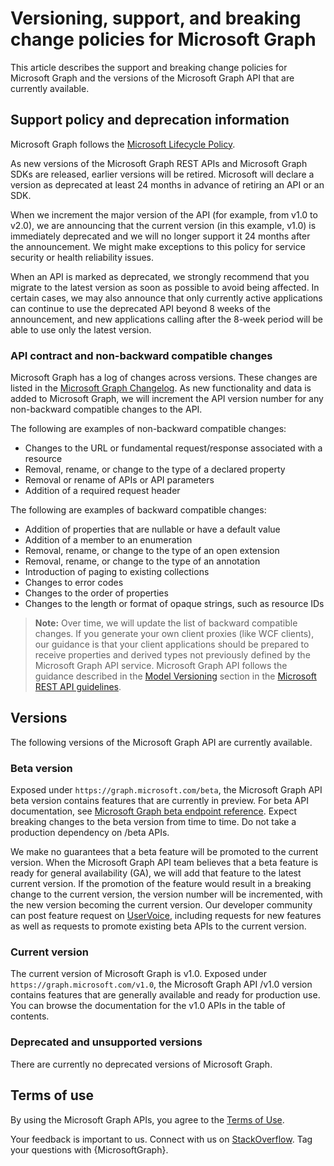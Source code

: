 # Versioning, support, and breaking change policies for Microsoft Graph 

This article describes the support and breaking change policies for Microsoft Graph and the versions of the Microsoft Graph API that are currently available.

## Support policy and deprecation information

Microsoft Graph follows the [Microsoft Lifecycle Policy](https://support.microsoft.com/en-us/lifecycle). 

As new versions of the Microsoft Graph REST APIs and Microsoft Graph SDKs are released, earlier versions will be retired. Microsoft will declare a version as deprecated at least 24 months in advance of retiring an API or an SDK. 

When we increment the major version of the API (for example, from v1.0 to v2.0), we are announcing that the current version (in this example, v1.0) is immediately deprecated and we will no longer support it 24 months after the announcement. We might make exceptions to this policy for service security or health reliability issues.  

When an API is marked as deprecated, we strongly recommend that you migrate to the latest version as soon as possible to avoid being affected. In certain cases, we may also announce that only currently active applications can continue to use the deprecated API beyond 8 weeks of the announcement, and new applications calling after the 8-week period will be able to use only the latest version.  

### API contract and non-backward compatible changes

Microsoft Graph has a log of changes across versions. These changes are listed in the [Microsoft Graph Changelog](changelog.md). As new functionality and data is added to Microsoft Graph, we will increment the API version number for any non-backward compatible changes to the API. 

The following are examples of non-backward compatible changes:

 - Changes to the URL or fundamental request/response associated with a resource	
 - Removal, rename, or change to the type of a declared property
 - Removal or rename of APIs or API parameters
 - Addition of a required request header

The following are examples of backward compatible changes:

 - Addition of properties that are nullable or have a default value
 - Addition of a member to an enumeration
 - Removal, rename, or change to the type of an open extension
 - Removal, rename, or change to the type of an annotation
 - Introduction of paging to existing collections
 - Changes to error codes
 - Changes to the order of properties
 - Changes to the length or format of opaque strings, such as resource IDs

>**Note:** Over time, we will update the list of backward compatible changes. If you generate your own client proxies (like WCF clients), our guidance is that your client applications should be prepared to receive properties and derived types not previously defined by the Microsoft Graph API service. Microsoft Graph API follows the guidance described in the [Model Versioning](https://github.com/Microsoft/api-guidelines/blob/master/Guidelines.md#12-versioning) section in the [Microsoft REST API guidelines](https://github.com/microsoft/api-guidelines/). 

## Versions

The following versions of the Microsoft Graph API are currently available.

### Beta version
Exposed under `https://graph.microsoft.com/beta`, the Microsoft Graph API beta version contains features that are currently in preview. For beta API documentation, see [Microsoft Graph beta endpoint reference](../api-reference/beta/beta-overview.md). Expect breaking changes to the beta version from time to time. Do not take a production dependency on /beta APIs.

We make no guarantees that a beta feature will be promoted to the current version. When the Microsoft Graph API team believes that a beta feature is ready for general availability (GA), we will add that feature to the latest current version. If the promotion of the feature would result in a breaking change to the current version, the version number will be incremented, with the new version becoming the current version.
Our developer community can post feature request on [UserVoice](https://officespdev.uservoice.com/), including requests for new features as well as requests to promote existing beta APIs to the current version. 

### Current version

The current version of Microsoft Graph is v1.0. Exposed under `https://graph.microsoft.com/v1.0`, the Microsoft Graph API /v1.0 version contains features that are generally available and ready for production use. You can browse the documentation for the v1.0 APIs in the table of contents.

### Deprecated and unsupported versions

There are currently no deprecated versions of Microsoft Graph.

## Terms of use

By using the Microsoft Graph APIs, you agree to the [Terms of Use](https://msdn.microsoft.com/en-us/cc300389). 

Your feedback is important to us. Connect with us on [StackOverflow](https://stackoverflow.com/questions/tagged/microsoftgraph?sort=newest). Tag your questions with {MicrosoftGraph}.
